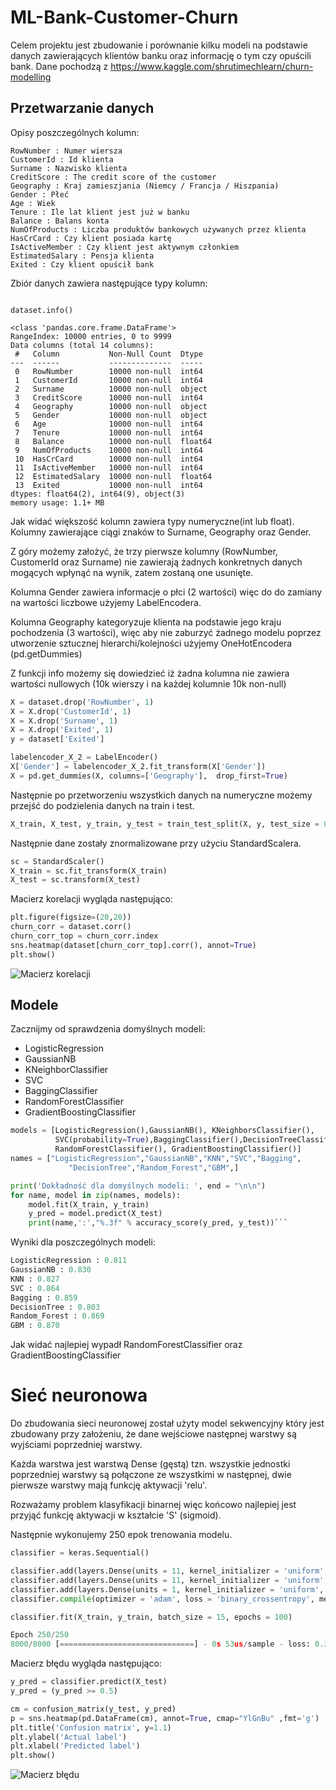 # ML-Bank-Customer-Churn
Celem projektu jest zbudowanie i porównanie kilku modeli na podstawie danych zawierających klientów banku oraz informację o tym czy opuścili bank.
Dane pochodzą z https://www.kaggle.com/shrutimechlearn/churn-modelling
## Przetwarzanie danych
Opisy poszczególnych kolumn: 

```
RowNumber : Numer wiersza
CustomerId : Id klienta
Surname : Nazwisko klienta
CreditScore : The credit score of the customer
Geography : Kraj zamieszjania (Niemcy / Francja / Hiszpania)
Gender : Płeć
Age : Wiek
Tenure : Ile lat klient jest już w banku
Balance : Balans konta
NumOfProducts : Liczba produktów bankowych używanych przez klienta
HasCrCard : Czy klient posiada kartę
IsActiveMember : Czy klient jest aktywnym członkiem
EstimatedSalary : Pensja klienta
Exited : Czy klient opuścił bank
```




Zbiór danych zawiera następujące typy kolumn:
``` 

dataset.info()

<class 'pandas.core.frame.DataFrame'>
RangeIndex: 10000 entries, 0 to 9999
Data columns (total 14 columns):
 #   Column           Non-Null Count  Dtype  
---  ------           --------------  -----  
 0   RowNumber        10000 non-null  int64  
 1   CustomerId       10000 non-null  int64  
 2   Surname          10000 non-null  object 
 3   CreditScore      10000 non-null  int64  
 4   Geography        10000 non-null  object 
 5   Gender           10000 non-null  object 
 6   Age              10000 non-null  int64  
 7   Tenure           10000 non-null  int64  
 8   Balance          10000 non-null  float64
 9   NumOfProducts    10000 non-null  int64  
 10  HasCrCard        10000 non-null  int64  
 11  IsActiveMember   10000 non-null  int64  
 12  EstimatedSalary  10000 non-null  float64
 13  Exited           10000 non-null  int64  
dtypes: float64(2), int64(9), object(3)
memory usage: 1.1+ MB
```
Jak widać większość kolumn zawiera typy numeryczne(int lub float).
Kolumny zawierające ciągi znaków to Surname, Geography oraz Gender.

Z góry możemy założyć, że trzy pierwsze kolumny (RowNumber, CustomerId oraz Surname) nie zawierają żadnych konkretnych danych mogących
wpłynąć na wynik, zatem zostaną one usunięte.

Kolumna Gender zawiera informacje o płci (2 wartości) więc do do zamiany na wartości liczbowe użyjemy LabelEncodera.

Kolumna Geography kategoryzuje klienta na podstawie jego kraju pochodzenia (3 wartości), więc aby nie zaburzyć żadnego modelu 
poprzez utworzenie sztucznej hierarchi/kolejności użyjemy OneHotEncodera (pd.getDummies)

Z funkcji info możemy się dowiedzieć iż żadna kolumna nie zawiera wartości nullowych (10k wierszy i na każdej kolumnie 10k non-null)

```python
X = dataset.drop('RowNumber', 1)
X = X.drop('CustomerId', 1)
X = X.drop('Surname', 1)
X = X.drop('Exited', 1)
y = dataset['Exited']

labelencoder_X_2 = LabelEncoder()
X['Gender'] = labelencoder_X_2.fit_transform(X['Gender'])
X = pd.get_dummies(X, columns=['Geography'],  drop_first=True)

```

Następnie po przetworzeniu wszystkich danych na numeryczne możemy przejść do podzielenia 
danych na train i test.

```python
X_train, X_test, y_train, y_test = train_test_split(X, y, test_size = 0.2, random_state = 0)
```

Następnie dane zostały znormalizowane przy użyciu StandardScalera.
```python
sc = StandardScaler()
X_train = sc.fit_transform(X_train)
X_test = sc.transform(X_test)
```
Macierz korelacji wygląda następująco:
```python
plt.figure(figsize=(20,20))
churn_corr = dataset.corr()
churn_corr_top = churn_corr.index
sns.heatmap(dataset[churn_corr_top].corr(), annot=True)
plt.show()
```
![Macierz korelacji](https://github.com/piotrStropa/ML-Bank-Customer-Churn/blob/main/corr.png?raw=true)


## Modele
Zacznijmy od sprawdzenia domyślnych modeli:
- LogisticRegression
- GaussianNB
- KNeighborClassifier
- SVC
- BaggingClassifier
- RandomForestClassifier
- GradientBoostingClassifier

```python
models = [LogisticRegression(),GaussianNB(), KNeighborsClassifier(),
          SVC(probability=True),BaggingClassifier(),DecisionTreeClassifier(),
          RandomForestClassifier(), GradientBoostingClassifier()]
names = ["LogisticRegression","GaussianNB","KNN","SVC","Bagging",
             "DecisionTree","Random_Forest","GBM",]

print('Dokładność dla domyślnych modeli: ', end = "\n\n")
for name, model in zip(names, models):
    model.fit(X_train, y_train)
    y_pred = model.predict(X_test)
    print(name,':',"%.3f" % accuracy_score(y_pred, y_test))```
```
Wyniki dla poszczególnych modeli: 

```python
LogisticRegression : 0.811
GaussianNB : 0.830
KNN : 0.827
SVC : 0.864
Bagging : 0.859
DecisionTree : 0.803
Random_Forest : 0.869
GBM : 0.870
```
Jak widać najlepiej wypadł RandomForestClassifier oraz GradientBoostingClassifier

# Sieć neuronowa

Do zbudowania sieci neuronowej został użyty model sekwencyjny który jest zbudowany przy założeniu, 
że dane wejściowe następnej warstwy są wyjściami poprzedniej warstwy. 

Każda warstwa jest warstwą Dense (gęstą) tzn.  wszystkie jednostki poprzedniej warstwy są połączone ze wszystkimi w następnej,
dwie pierwsze warstwy mają funkcję aktywacji 'relu'.

Rozważamy problem klasyfikacji binarnej więc końcowo najlepiej jest przyjąć funkcję aktywacji w kształcie 'S' (sigmoid).

Następnie wykonujemy 250 epok trenowania modelu. 

```python
classifier = keras.Sequential()

classifier.add(layers.Dense(units = 11, kernel_initializer = 'uniform', activation = 'relu', input_dim = 11))
classifier.add(layers.Dense(units = 11, kernel_initializer = 'uniform', activation = 'relu'))
classifier.add(layers.Dense(units = 1, kernel_initializer = 'uniform', activation = 'sigmoid'))
classifier.compile(optimizer = 'adam', loss = 'binary_crossentropy', metrics = ['accuracy'])

classifier.fit(X_train, y_train, batch_size = 15, epochs = 100)

```

```python
Epoch 250/250
8000/8000 [==============================] - 0s 53us/sample - loss: 0.3208 - acc: 0.8708```
```

Macierz błędu wygląda następująco:
```python
y_pred = classifier.predict(X_test)
y_pred = (y_pred >= 0.5)

cm = confusion_matrix(y_test, y_pred)
p = sns.heatmap(pd.DataFrame(cm), annot=True, cmap="YlGnBu" ,fmt='g')
plt.title('Confusion matrix', y=1.1)
plt.ylabel('Actual label')
plt.xlabel('Predicted label')
plt.show()
```

![Macierz błędu](https://github.com/piotrStropa/ML-Bank-Customer-Churn/blob/main/confusion.png?raw=true)



